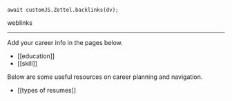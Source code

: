 
```dataviewjs
await customJS.Zettel.backlinks(dv);
```
weblinks 
___
Add your career info in the pages below.

- [[education]]
- [[skill]]

Below are some useful resources on career planning and navigation.

- [[types of resumes]]

